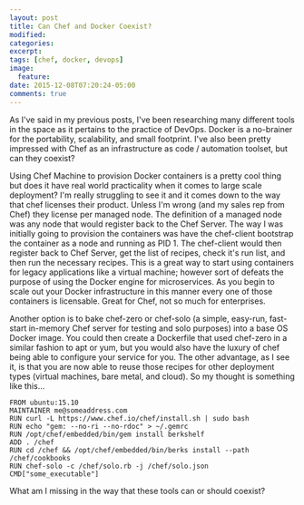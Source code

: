 ```yaml
---
layout: post
title: Can Chef and Docker Coexist?
modified:
categories: 
excerpt:
tags: [chef, docker, devops]
image:
  feature:
date: 2015-12-08T07:20:24-05:00
comments: true
---
```


As I've said in my previous posts, I've been researching many different tools in the space as it pertains to the practice of DevOps.  Docker is a no-brainer for the portability, scalability, and small footprint.  I've also been pretty impressed with Chef as an infrastructure as code / automation toolset, but can they coexist?  

Using Chef Machine to provision Docker containers is a pretty cool thing but does it have real world practicality when it comes to large scale deployment?  I'm really struggling to see it and it comes down to the way that chef licenses their product.  Unless I'm wrong (and my sales rep from Chef) they license per managed node.  The definition of a managed node was any node that would register back to the Chef Server.  The way I was initially going to provision the containers was have the chef-client bootstrap the container as a node and running as PID 1.  The chef-client would then register back to Chef Server, get the list of recipes, check it's run list, and then run the necessary recipes.  This is a great way to start using containers for legacy applications like a virtual machine; however sort of defeats the purpose of using the Docker engine for microservices.  As you begin to scale out your Docker infrastructure in this manner every one of those containers is licensable.  Great for Chef, not so much for enterprises.  

Another option is to bake chef-zero or chef-solo (a simple, easy-run, fast-start in-memory Chef server for testing and solo purposes) into a base OS Docker image.  You could then create a Dockerfile that used chef-zero in a similar fashion to apt or yum, but you would also have the luxury of chef being able to configure your service for you.  The other advantage, as I see it, is that you are now able to reuse those recipes for other deployment types (virtual machines, bare metal, and cloud).  So my thought is something like this...

~~~
FROM ubuntu:15.10
MAINTAINER me@someaddress.com
RUN curl -L https://www.chef.io/chef/install.sh | sudo bash
RUN echo "gem: --no-ri --no-rdoc" > ~/.gemrc
RUN /opt/chef/embedded/bin/gem install berkshelf
ADD . /chef
RUN cd /chef && /opt/chef/embedded/bin/berks install --path /chef/cookbooks
RUN chef-solo -c /chef/solo.rb -j /chef/solo.json
CMD["some_executable"]
~~~

What am I missing in the way that these tools can or should coexist?